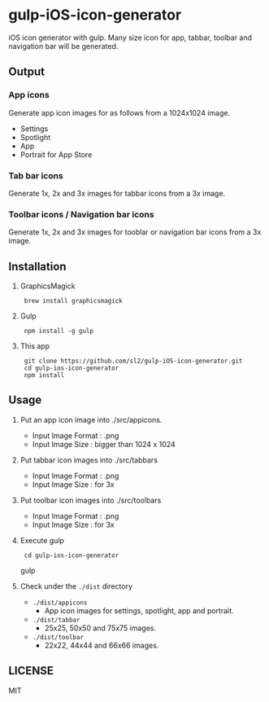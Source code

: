 gulp-iOS-icon-generator
=======================

iOS icon generator with gulp. Many size icon for app, tabbar, toolbar and navigation bar will be generated.

## Output

### App icons

Generate app icon images for as follows from a 1024x1024 image.

- Settings
- Spotlight
- App
- Portrait for App Store

### Tab bar icons

Generate 1x, 2x and 3x images for tabbar icons from a 3x image.

### Toolbar icons / Navigation bar icons

Generate 1x, 2x and 3x images for tooblar or navigation bar icons from a 3x image.

## Installation

1. GraphicsMagick

        brew install graphicsmagick

2. Gulp

        npm install -g gulp

3. This app

        git clone https://github.com/sl2/gulp-iOS-icon-generator.git
        cd gulp-ios-icon-generator
        npm install

## Usage

1. Put an app icon image into ./src/appicons.
    
    - Input Image Format : .png
    - Input Image Size : bigger than 1024 x 1024

2. Put tabbar icon images into ./src/tabbars

    - Input Image Format : .png
    - Input Image Size : for 3x

2. Put toolbar icon images into ./src/toolbars
    
    - Input Image Format : .png
    - Input Image Size : for 3x

3. Execute gulp
    
        cd gulp-ios-icon-generator
     gulp

4. Check under the `./dist` directory
    - `./dist/appicons`
        - App icon images for settings, spotlight, app and portrait.
    - `./dist/tabbar`
        - 25x25, 50x50 and 75x75 images.
    - `./dist/toolbar`
        - 22x22, 44x44 and 66x66 images.

## LICENSE

MIT




